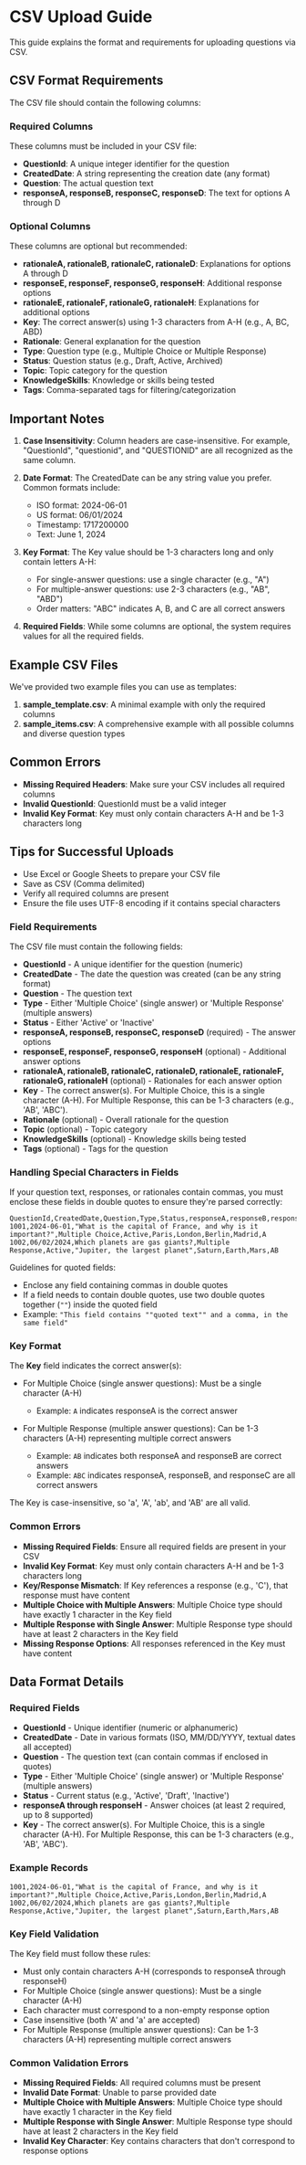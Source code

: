 # CSV Upload Guide

This guide explains the format and requirements for uploading questions via CSV.

## CSV Format Requirements

The CSV file should contain the following columns:

### Required Columns
These columns must be included in your CSV file:

- **QuestionId**: A unique integer identifier for the question
- **CreatedDate**: A string representing the creation date (any format)
- **Question**: The actual question text
- **responseA, responseB, responseC, responseD**: The text for options A through D

### Optional Columns
These columns are optional but recommended:

- **rationaleA, rationaleB, rationaleC, rationaleD**: Explanations for options A through D
- **responseE, responseF, responseG, responseH**: Additional response options
- **rationaleE, rationaleF, rationaleG, rationaleH**: Explanations for additional options
- **Key**: The correct answer(s) using 1-3 characters from A-H (e.g., A, BC, ABD)
- **Rationale**: General explanation for the question
- **Type**: Question type (e.g., Multiple Choice or Multiple Response)
- **Status**: Question status (e.g., Draft, Active, Archived)
- **Topic**: Topic category for the question
- **KnowledgeSkills**: Knowledge or skills being tested
- **Tags**: Comma-separated tags for filtering/categorization

## Important Notes

1. **Case Insensitivity**: Column headers are case-insensitive. For example, "QuestionId", "questionid", and "QUESTIONID" are all recognized as the same column.

2. **Date Format**: The CreatedDate can be any string value you prefer. Common formats include:
   - ISO format: 2024-06-01
   - US format: 06/01/2024
   - Timestamp: 1717200000
   - Text: June 1, 2024

3. **Key Format**: The Key value should be 1-3 characters long and only contain letters A-H:
   - For single-answer questions: use a single character (e.g., "A")
   - For multiple-answer questions: use 2-3 characters (e.g., "AB", "ABD")
   - Order matters: "ABC" indicates A, B, and C are all correct answers

4. **Required Fields**: While some columns are optional, the system requires values for all the required fields.

## Example CSV Files

We've provided two example files you can use as templates:

1. **sample_template.csv**: A minimal example with only the required columns
2. **sample_items.csv**: A comprehensive example with all possible columns and diverse question types

## Common Errors

- **Missing Required Headers**: Make sure your CSV includes all required columns
- **Invalid QuestionId**: QuestionId must be a valid integer
- **Invalid Key Format**: Key must only contain characters A-H and be 1-3 characters long

## Tips for Successful Uploads

- Use Excel or Google Sheets to prepare your CSV file
- Save as CSV (Comma delimited)
- Verify all required columns are present
- Ensure the file uses UTF-8 encoding if it contains special characters

### Field Requirements

The CSV file must contain the following fields:

- **QuestionId** - A unique identifier for the question (numeric)
- **CreatedDate** - The date the question was created (can be any string format)
- **Question** - The question text
- **Type** - Either 'Multiple Choice' (single answer) or 'Multiple Response' (multiple answers)
- **Status** - Either 'Active' or 'Inactive'
- **responseA, responseB, responseC, responseD** (required) - The answer options
- **responseE, responseF, responseG, responseH** (optional) - Additional answer options
- **rationaleA, rationaleB, rationaleC, rationaleD, rationaleE, rationaleF, rationaleG, rationaleH** (optional) - Rationales for each answer option
- **Key** - The correct answer(s). For Multiple Choice, this is a single character (A-H). For Multiple Response, this can be 1-3 characters (e.g., 'AB', 'ABC').
- **Rationale** (optional) - Overall rationale for the question
- **Topic** (optional) - Topic category
- **KnowledgeSkills** (optional) - Knowledge skills being tested
- **Tags** (optional) - Tags for the question

### Handling Special Characters in Fields

If your question text, responses, or rationales contain commas, you must enclose these fields in double quotes to ensure they're parsed correctly:

```csv
QuestionId,CreatedDate,Question,Type,Status,responseA,responseB,responseC,responseD,Key
1001,2024-06-01,"What is the capital of France, and why is it important?",Multiple Choice,Active,Paris,London,Berlin,Madrid,A
1002,06/02/2024,Which planets are gas giants?,Multiple Response,Active,"Jupiter, the largest planet",Saturn,Earth,Mars,AB
```

Guidelines for quoted fields:
- Enclose any field containing commas in double quotes
- If a field needs to contain double quotes, use two double quotes together (`""`) inside the quoted field
- Example: `"This field contains ""quoted text"" and a comma, in the same field"`

### Key Format

The **Key** field indicates the correct answer(s):

- For Multiple Choice (single answer questions): Must be a single character (A-H)
  - Example: `A` indicates responseA is the correct answer
  
- For Multiple Response (multiple answer questions): Can be 1-3 characters (A-H) representing multiple correct answers
  - Example: `AB` indicates both responseA and responseB are correct answers
  - Example: `ABC` indicates responseA, responseB, and responseC are all correct answers

The Key is case-insensitive, so 'a', 'A', 'ab', and 'AB' are all valid.

### Common Errors

- **Missing Required Fields**: Ensure all required fields are present in your CSV
- **Invalid Key Format**: Key must only contain characters A-H and be 1-3 characters long
- **Key/Response Mismatch**: If Key references a response (e.g., 'C'), that response must have content
- **Multiple Choice with Multiple Answers**: Multiple Choice type should have exactly 1 character in the Key field
- **Multiple Response with Single Answer**: Multiple Response type should have at least 2 characters in the Key field
- **Missing Response Options**: All responses referenced in the Key must have content 

## Data Format Details

### Required Fields

- **QuestionId** - Unique identifier (numeric or alphanumeric)
- **CreatedDate** - Date in various formats (ISO, MM/DD/YYYY, textual dates all accepted)
- **Question** - The question text (can contain commas if enclosed in quotes)
- **Type** - Either 'Multiple Choice' (single answer) or 'Multiple Response' (multiple answers)
- **Status** - Current status (e.g., 'Active', 'Draft', 'Inactive')
- **responseA through responseH** - Answer choices (at least 2 required, up to 8 supported)
- **Key** - The correct answer(s). For Multiple Choice, this is a single character (A-H). For Multiple Response, this can be 1-3 characters (e.g., 'AB', 'ABC').

### Example Records

```
1001,2024-06-01,"What is the capital of France, and why is it important?",Multiple Choice,Active,Paris,London,Berlin,Madrid,A
1002,06/02/2024,Which planets are gas giants?,Multiple Response,Active,"Jupiter, the largest planet",Saturn,Earth,Mars,AB
```

### Key Field Validation

The Key field must follow these rules:

- Must only contain characters A-H (corresponds to responseA through responseH)
- For Multiple Choice (single answer questions): Must be a single character (A-H)
- Each character must correspond to a non-empty response option
- Case insensitive (both 'A' and 'a' are accepted)
- For Multiple Response (multiple answer questions): Can be 1-3 characters (A-H) representing multiple correct answers

### Common Validation Errors

- **Missing Required Fields**: All required columns must be present
- **Invalid Date Format**: Unable to parse provided date
- **Multiple Choice with Multiple Answers**: Multiple Choice type should have exactly 1 character in the Key field
- **Multiple Response with Single Answer**: Multiple Response type should have at least 2 characters in the Key field
- **Invalid Key Character**: Key contains characters that don't correspond to response options 